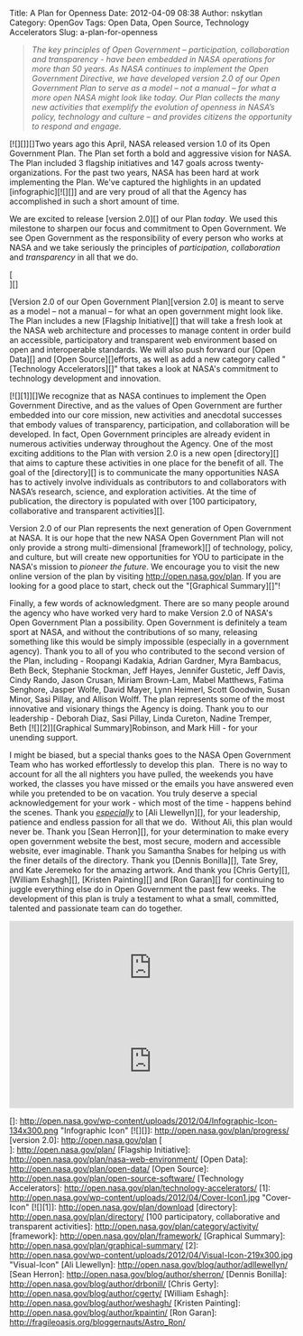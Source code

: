 Title: A Plan for Openness
Date: 2012-04-09 08:38
Author: nskytlan
Category: OpenGov
Tags: Open Data, Open Source, Technology Accelerators
Slug: a-plan-for-openness

> *The key principles of Open Government – participation, collaboration
> and transparency - have been embedded in NASA operations for more than
> 50 years. As NASA continues to implement the Open Government
> Directive, we have developed version 2.0 of our Open Government Plan
> to serve as a model – not a manual – for what a more open NASA might
> look like today. Our Plan collects the many new activities that
> exemplify the evolution of openness in NASA’s policy, technology and
> culture – and provides citizens the opportunity to respond and
> engage.*

[![][]][]Two years ago this April, NASA released version 1.0 of its Open
Government Plan. The Plan set forth a bold and aggressive vision for
NASA. The Plan included 3 flagship initiatives and 147 goals across
twenty-organizations. For the past two years, NASA has been hard at work
implementing the Plan. We've captured the highlights in an updated
[infographic][![][]] and are very proud of all that the Agency has
accomplished in such a short amount of time.

We are excited to release [version 2.0][] of our Plan *today*. We used
this milestone to sharpen our focus and commitment to Open Government.
We see Open Government as the responsibility of every person who works
at NASA and we take seriously the principles of *participation*,
*collaboration* and *transparency* in all that we do.

[  
][]

[Version 2.0 of our Open Government Plan][version 2.0] is meant to serve
as a model – not a manual – for what an open government might look like.
The Plan includes a new [Flagship Initiative][] that will take a fresh
look at the NASA web architecture and processes to manage content in
order build an accessible, participatory and transparent web environment
based on open and interoperable standards. We will also push forward our
[Open Data][] and [Open Source][]efforts, as well as add a new category
called "[Technology Accelerators][]" that takes a look at NASA's
commitment to technology development and innovation.

[![][1]][]We recognize that as NASA continues to implement the Open
Government Directive, and as the values of Open Government are further
embedded into our core mission, new activities and anecdotal successes
that embody values of transparency, participation, and collaboration
will be developed. In fact, Open Government principles are already
evident in numerous activities underway throughout the Agency. One of
the most exciting additions to the Plan with version 2.0 is a new open
[directory][] that aims to capture these activities in one place for the
benefit of all. The goal of the [directory][] is to communicate the many
opportunities NASA has to actively involve individuals as contributors
to and collaborators with NASA’s research, science, and exploration
activities. At the time of publication, the directory is populated with
over [100 participatory, collaborative and transparent activities][].

Version 2.0 of our Plan represents the next generation of Open
Government at NASA. It is our hope that the new NASA Open Government
Plan will not only provide a strong multi-dimensional [framework][] of
technology, policy, and culture, but will create new opportunities for
YOU to participate in the NASA's mission to *pioneer the future*. We
encourage you to visit the new online version of the plan by visiting
<http://open.nasa.gov/plan>. If you are looking for a good place to
start, check out the "[Graphical Summary][]"!

Finally, a few words of acknowledgment. There are so many people around
the agency who have worked very hard to make Version 2.0 of NASA's Open
Government Plan a possibility. Open Government is definitely a team
sport at NASA, and without the contributions of so many, releasing
something like this would be simply impossible (especially in a
government agency). Thank you to all of you who contributed to the
second version of the Plan, including - Roopangi Kadakia, Adrian
Gardner, Myra Bambacus, Beth Beck, Stephanie Stockman, Jeff Hayes,
Jennifer Gustetic, Jeff Davis, Cindy Rando, Jason Crusan, Miriam
Brown-Lam, Mabel Matthews, Fatima Senghore, Jasper Wolfe, David Mayer,
Lynn Heimerl, Scott Goodwin, Susan Minor, Sasi Pillay, and Allison
Wolff. The plan represents some of the most innovative and visionary
things the Agency is doing. Thank you to our leadership - Deborah Diaz,
Sasi Pillay, Linda Cureton, Nadine Tremper, Beth [![][2]][Graphical
Summary]Robinson, and Mark Hill - for your unending support.

I might be biased, but a special thanks goes to the NASA Open Government
Team who has worked effortlessly to develop this plan.  There is no way
to account for all the all nighters you have pulled, the weekends you
have worked, the classes you have missed or the emails you have answered
even while you pretended to be on vacation. You truly deserve a special
acknowledgement for your work - which most of the time - happens behind
the scenes. Thank you <span
style="text-decoration: underline;">*especially*</span> to [Ali
Llewellyn][], for your leadership, patience and endless passion for all
that we do.  Without Ali, this plan would never be. Thank you [Sean
Herron][], for your determination to make every open government website
the best, most secure, modern and accessible website, ever imaginable.
Thank you Samantha Snabes for helping us with the finer details of the
directory. Thank you [Dennis Bonilla][], Tate Srey, and Kate Jeremeko
for the amazing artwork. And thank you [Chris Gerty][], [William
Eshagh][], [Kristen Painting][] and [Ron Garan][] for continuing to
juggle everything else do in Open Government the past few weeks. The
development of this plan is truly a testament to what a small,
committed, talented and passionate team can do together.

<iframe width="100%" height="166" scrolling="no" src="http://w.soundcloud.com/player/?url=http%3A%2F%2Fapi.soundcloud.com%2Ftracks%2F42889376&amp;auto_play=false&amp;show_artwork=false&amp;color=ff7700" frameborder="0"></iframe>

<iframe width="100%" height="166" scrolling="no" src="http://w.soundcloud.com/player/?url=http%3A%2F%2Fapi.soundcloud.com%2Ftracks%2F42736768&amp;auto_play=false&amp;show_artwork=false&amp;color=0066cc" frameborder="0"></iframe>

<p>
<script async class="speakerdeck-embed" data-id="4f823ed42e8b120022010114" data-ratio="1.5975039001560063" src="//speakerdeck.com/assets/embed.js"></script>
</p>

  []: http://open.nasa.gov/wp-content/uploads/2012/04/Infographic-Icon-134x300.png
    "Infographic Icon"
  [![][]]: http://open.nasa.gov/plan/progress/
  [version 2.0]: http://open.nasa.gov/plan
  [  
 ]: http://open.nasa.gov/plan/
  [Flagship Initiative]: http://open.nasa.gov/plan/nasa-web-environment/
  [Open Data]: http://open.nasa.gov/plan/open-data/
  [Open Source]: http://open.nasa.gov/plan/open-source-software/
  [Technology Accelerators]: http://open.nasa.gov/plan/technology-accelerators/
  [1]: http://open.nasa.gov/wp-content/uploads/2012/04/Cover-Icon1.jpg
    "Cover-Icon"
  [![][1]]: http://open.nasa.gov/plan/download
  [directory]: http://open.nasa.gov/plan/directory/
  [100 participatory, collaborative and transparent activities]: http://open.nasa.gov/plan/category/activity/
  [framework]: http://open.nasa.gov/plan/framework/
  [Graphical Summary]: http://open.nasa.gov/plan/graphical-summary/
  [2]: http://open.nasa.gov/wp-content/uploads/2012/04/Visual-Icon-219x300.jpg
    "Visual-Icon"
  [Ali Llewellyn]: http://open.nasa.gov/blog/author/adllewellyn/
  [Sean Herron]: http://open.nasa.gov/blog/author/sherron/
  [Dennis Bonilla]: http://open.nasa.gov/blog/author/drbonill/
  [Chris Gerty]: http://open.nasa.gov/blog/author/cgerty/
  [William Eshagh]: http://open.nasa.gov/blog/author/weshagh/
  [Kristen Painting]: http://open.nasa.gov/blog/author/kpaintin/
  [Ron Garan]: http://fragileoasis.org/bloggernauts/Astro_Ron/
